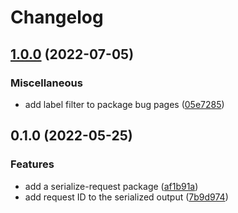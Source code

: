 # Changelog

## [1.0.0](https://github.com/Financial-Times/dotcom-reliability-kit/compare/serialize-request-v0.1.0...serialize-request-v1.0.0) (2022-07-05)


### Miscellaneous

* add label filter to package bug pages ([05e7285](https://github.com/Financial-Times/dotcom-reliability-kit/commit/05e7285c87ecbad909d86414579e970173af344f))

## 0.1.0 (2022-05-25)


### Features

* add a serialize-request package ([af1b91a](https://github.com/Financial-Times/dotcom-reliability-kit/commit/af1b91a68c410a39063efe0321b59d280543d4e2))
* add request ID to the serialized output ([7b9d974](https://github.com/Financial-Times/dotcom-reliability-kit/commit/7b9d97493029e8e2dfacf07dfaa9c23365e9cb62))
